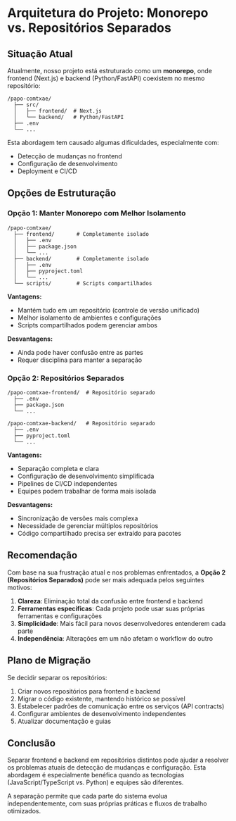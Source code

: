 # Arquitetura do Projeto: Monorepo vs. Repositórios Separados

## Situação Atual

Atualmente, nosso projeto está estruturado como um **monorepo**, onde frontend (Next.js) e backend (Python/FastAPI) coexistem no mesmo repositório:

```
/papo-comtxae/
  ├── src/
  │   ├── frontend/  # Next.js
  │   └── backend/   # Python/FastAPI
  ├── .env
  └── ...
```

Esta abordagem tem causado algumas dificuldades, especialmente com:
- Detecção de mudanças no frontend
- Configuração de desenvolvimento
- Deployment e CI/CD

## Opções de Estruturação

### Opção 1: Manter Monorepo com Melhor Isolamento

```
/papo-comtxae/
  ├── frontend/       # Completamente isolado
  │   ├── .env
  │   ├── package.json
  │   └── ...
  ├── backend/        # Completamente isolado
  │   ├── .env
  │   ├── pyproject.toml
  │   └── ...
  └── scripts/        # Scripts compartilhados
```

**Vantagens:**
- Mantém tudo em um repositório (controle de versão unificado)
- Melhor isolamento de ambientes e configurações
- Scripts compartilhados podem gerenciar ambos

**Desvantagens:**
- Ainda pode haver confusão entre as partes
- Requer disciplina para manter a separação

### Opção 2: Repositórios Separados

```
/papo-comtxae-frontend/  # Repositório separado
  ├── .env
  ├── package.json
  └── ...

/papo-comtxae-backend/   # Repositório separado
  ├── .env
  ├── pyproject.toml
  └── ...
```

**Vantagens:**
- Separação completa e clara
- Configuração de desenvolvimento simplificada
- Pipelines de CI/CD independentes
- Equipes podem trabalhar de forma mais isolada

**Desvantagens:**
- Sincronização de versões mais complexa
- Necessidade de gerenciar múltiplos repositórios
- Código compartilhado precisa ser extraído para pacotes

## Recomendação

Com base na sua frustração atual e nos problemas enfrentados, a **Opção 2 (Repositórios Separados)** pode ser mais adequada pelos seguintes motivos:

1. **Clareza**: Eliminação total da confusão entre frontend e backend
2. **Ferramentas específicas**: Cada projeto pode usar suas próprias ferramentas e configurações
3. **Simplicidade**: Mais fácil para novos desenvolvedores entenderem cada parte
4. **Independência**: Alterações em um não afetam o workflow do outro

## Plano de Migração

Se decidir separar os repositórios:

1. Criar novos repositórios para frontend e backend
2. Migrar o código existente, mantendo histórico se possível
3. Estabelecer padrões de comunicação entre os serviços (API contracts)
4. Configurar ambientes de desenvolvimento independentes
5. Atualizar documentação e guias

## Conclusão

Separar frontend e backend em repositórios distintos pode ajudar a resolver os problemas atuais de detecção de mudanças e configuração. Esta abordagem é especialmente benéfica quando as tecnologias (JavaScript/TypeScript vs. Python) e equipes são diferentes.

A separação permite que cada parte do sistema evolua independentemente, com suas próprias práticas e fluxos de trabalho otimizados.
